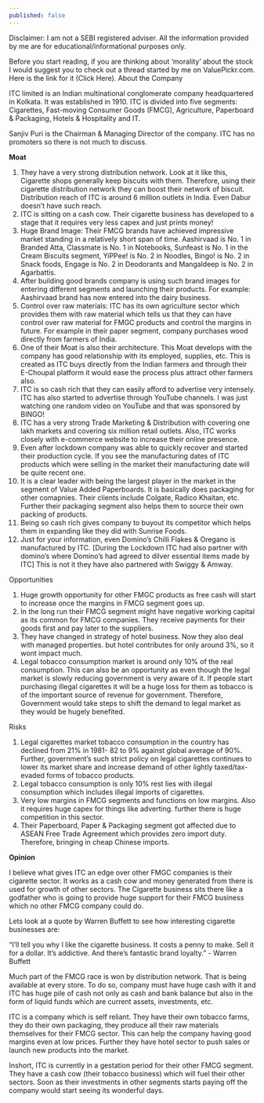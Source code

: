 ```yaml
---
published: false
---
```

Disclaimer: I am not a SEBI registered adviser. All the information provided by me are for educational/informational purposes only.

Before you start reading, if you are thinking about ‘morality’ about the stock I would suggest you to check out a thread started by me on ValuePickr.com. Here is the link for it (Click Here).
About the Company

ITC limited is an Indian multinational conglomerate company headquartered in Kolkata. It was established in 1910. ITC is divided into five segments: Cigarettes, Fast-moving Consumer Goods (FMCG), Agriculture, Paperboard & Packaging, Hotels & Hospitality and IT.

Sanjiv Puri is the Chairman & Managing Director of the company. ITC has no promoters so there is not much to discuss.

**Moat**

1. They have a very strong distribution network. Look at it like this, Cigarette shops generally keep biscuits with them. Therefore, using their cigarette distribution network they can boost their network of biscuit. Distribution reach of ITC is around 6 million outlets in India. Even Dabur doesn’t have such reach.
2. ITC is sitting on a cash cow. Their cigarette business has developed to a stage that it requires very less capex and just prints money!
3. Huge Brand Image: Their FMCG brands have achieved impressive market standing in a relatively short span of time. Aashirvaad is No. 1 in Branded Atta, Classmate is No. 1 in Notebooks, Sunfeast is No. 1 in the Cream Biscuits segment, YiPPee! is No. 2 in Noodles, Bingo! is No. 2 in Snack foods, Engage is No. 2 in Deodorants and Mangaldeep is No. 2 in Agarbattis.
4. After building good brands company is using such brand images for entering different segments and launching their products. For example: Aashirvaad brand has now entered into the dairy business.
5. Control over raw materials: ITC has its own agriculture sector which provides them with raw material which tells us that they can have control over raw material for FMGC products and control the margins in future. For example in their paper segment, company purchases wood directly from farmers of India.
6. One of their Moat is also their architecture. This Moat develops with the company has good relationship with its employed, supplies, etc. This is created as ITC buys directly from the Indian farmers and through their E-Choupal platform it would ease the process plus attract other farmers also.
7. ITC is so cash rich that they can easily afford to advertise very intensely. ITC has also started to advertise through YouTube channels. I was just watching one random video on YouTube and that was sponsored by BINGO!
8. ITC has a very strong Trade Marketing & Distribution with covering one lakh markets and covering six million retail outlets. Also, ITC works closely with e-commerce website to increase their online presence.
9. Even after lockdown company was able to quickly recover and started their production cycle. If you see the manufacturing dates of ITC products which were selling in the market their manufacturing date will be quite recent one.
10. It is a clear leader with being the largest player in the market in the segment of Value Added Paperboards. It is basically does packaging for other comapnies. Their clients include Colgate, Radico Khaitan, etc. Further their packaging segment also helps them to source their own packing of products.
11. Being so cash rich gives company to buyout its competitor which helps them in expanding like they did with Sunrise Foods.
12. Just for your information, even Domino’s Chilli Flakes & Oregano is manufactured by ITC. [During the Lockdown ITC had also partner with domino’s where Domino’s had agreed to dilver essential items made by ITC] This is not it they have also partnered with Swiggy & Amway.

Opportunities

1. Huge growth opportunity for other FMGC products as free cash will start to increase once the margins in FMCG segment goes up.
2. In the long run their FMCG segment might have negative working capital as its common for FMCG companies. They receive payments for their goods first and pay later to the suppliers.
3. They have changed in strategy of hotel business. Now they also deal with managed properties. but hotel contributes for only around 3%, so it wont impact much.
4. Legal tobacco consumption market is around only 10% of the real consumption. This can also be an opportunity as even though the legal market is slowly reducing government is very aware of it. If people start purchasing illegal cigarettes it will be a huge loss for them as tobacco is of the important source of revenue for government. Therefore, Government would take steps to shift the demand to legal market as they would be hugely benefited.

Risks

1. Legal cigarettes market tobacco consumption in the country has declined from 21% in 1981- 82 to 9% against global average of 90%. Further, government’s such strict policy on legal cigarettes continues to lower its market share and increase demand of other lightly taxed/tax-evaded forms of tobacco products.
2. Legal tobacco consumption is only 10% rest lies with illegal consumption which includes illegal imports of cigarettes.
3. Very low margins in FMCG segments and functions on low margins. Also it requires huge capex for things like adverting. further there is huge competition in this sector.
4. Their Paperboard, Paper & Packaging segment got affected due to ASEAN Free Trade Agreement which provides zero import duty. Therefore, bringing in cheap Chinese imports.

**Opinion**

I believe what gives ITC an edge over other FMGC companies is their cigarette sector. It works as a cash cow and money generated from there is used for growth of other sectors. The Cigarette business sits there like a godfather who is going to provide huge support for their FMCG business which no other FMCG company could do.

Lets look at a quote by Warren Buffett to see how interesting cigarette businesses are:

“I’ll tell you why I like the cigarette business. It costs a penny to make. Sell it for a dollar. It’s addictive. And there’s fantastic brand loyalty.” - Warren Buffett

Much part of the FMCG race is won by distribution network. That is being available at every store. To do so, company must have huge cash with it and ITC has huge pile of cash not only as cash and bank balance but also in the form of liquid funds which are current assets, investments, etc.

ITC is a company which is self reliant. They have their own tobacco farms, they do their own packaging, they produce all their raw materials themselves for their FMCG sector. This can help the company having good margins even at low prices. Further they have hotel sector to push sales or launch new products into the market.

Inshort, ITC is currently in a gestation period for their other FMCG segment. They have a cash cow (their tobacco business) which will fuel their other sectors. Soon as their investments in other segments starts paying off the company would start seeing its wonderful days.

